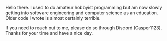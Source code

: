 Hello there.
I used to do amateur hobbyist programming but am now slowly getting into software engineering and computer science as an education.
Older code I wrote is almost certainly terrible.

If you need to reach out to me, please do so through Discord (Casper1123).
Thanks for your time and have a nice day.

<!---
Casper1123/Casper1123 is a ✨ special ✨ repository because its `README.md` (this file) appears on your GitHub profile.
You can click the Preview link to take a look at your changes.
--->
